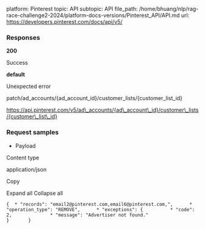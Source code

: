 platform: Pinterest
topic: API
subtopic: API
file_path: /home/bhuang/nlp/rag-race-challenge2-2024/platform-docs-versions/Pinterest_API/API.md
url: https://developers.pinterest.com/docs/api/v5/

### Responses

**200**

Success

**default**

Unexpected error

patch/ad\_accounts/{ad\_account\_id}/customer\_lists/{customer\_list\_id}

https://api.pinterest.com/v5/ad\_accounts/{ad\_account\_id}/customer\_lists/{customer\_list\_id}

### Request samples

* Payload

Content type

application/json

Copy

Expand all Collapse all

`{  * "records": "email2@pinterest.com,email6@pinterest.com,",      * "operation_type": "REMOVE",      * "exceptions": {          * "code": 2,              * "message": "Advertiser not found."                   }       }`